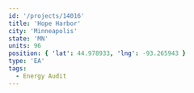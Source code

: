```yaml
---
id: '/projects/14016'
title: 'Hope Harbor'
city: 'Minneapolis'
state: 'MN'
units: 96
position: { 'lat': 44.978933, 'lng': -93.265943 }
type: 'EA'
tags:
  - Energy Audit
---
```

